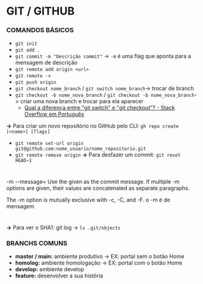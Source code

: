 # GIT / GITHUB

### COMANDOS BÁSICOS
* `git init`
* `git add .`
* `git commit -m "Descrição commit"` -> `-m` é uma flag que aponta para a mensagem de descrição
* `git remote add origin <url>`
* `git remote -v`
* `git push origin`
* `git checkout nome_branch` / `git switch nome_branch`-> trocar de branch
* `git checkout -b nome_nova_branch` / `git checkout -b nome_nova_branch`-> criar uma nova branch e trocar para ela aparecer 
  * [Qual a diferença entre "git switch" e "git checkout"? - Stack Overflow em Português](https://pt.stackoverflow.com/questions/533866/qual-a-diferença-entre-git-switch-e-git-checkout)


__->__ Para criar um novo repositório no GitHub pelo CLI: `gh repo create [<name>] [flags]`
* `git remote set-url origin git@github.com:nome_usuario/nome_repositorio.git`
* `git remote remove origin`
__->__ Para desfazer um commit: `git reset HEAD~1`

#
-m <msg>
--message=<msg>
Use the given <msg> as the commit message. If multiple -m options are given, their values are concatenated as separate paragraphs.

The -m option is mutually exclusive with -c, -C, and -F.
o -m é de mensagem
#

__->__ Para ver o SHA1: git log -> `ls .git/objects`

### BRANCHS COMUNS
* __master / main:__ ambiente produtivo -> EX: portal sem o botão Home
* __homolog:__ ambiente homologação -> EX: portal com o botão Home
* __develop:__ ambiente develop
* __feature:__ desenvolver a sua história

